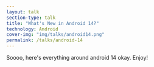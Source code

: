 ```yaml
---
layout: talk
section-type: talk
title: "What's New in Android 14?"
technology: Android
cover-img: "img/talks/android14.png"
permalink: /talks/android-14
---
```


Soooo, here's everything around android 14 okay. Enjoy!